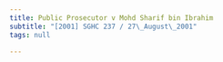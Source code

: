 ```yaml
---
title: Public Prosecutor v Mohd Sharif bin Ibrahim
subtitle: "[2001] SGHC 237 / 27\_August\_2001"
tags: null

---
```


